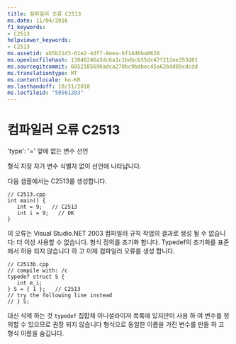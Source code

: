 ```yaml
---
title: 컴파일러 오류 C2513
ms.date: 11/04/2016
f1_keywords:
- C2513
helpviewer_keywords:
- C2513
ms.assetid: ab5b21d3-61e2-4df7-8eea-6f14d6ba8620
ms.openlocfilehash: 13840246a5dc6a1c1bdbcb55dc47f212ee353d81
ms.sourcegitcommit: 6052185696adca270bc9bdbec45a626dd89cdcdd
ms.translationtype: MT
ms.contentlocale: ko-KR
ms.lasthandoff: 10/31/2018
ms.locfileid: "50561203"
---
```

# <a name="compiler-error-c2513"></a>컴파일러 오류 C2513

'type': '=' 앞에 없는 변수 선언

형식 지정 자가 변수 식별자 없이 선언에 나타납니다.

다음 샘플에서는 C2513를 생성합니다.

```
// C2513.cpp
int main() {
   int = 9;   // C2513
   int i = 9;   // OK
}
```

이 오류는 Visual Studio.NET 2003 컴파일러 규칙 작업의 결과로 생성 될 수 없습니다: 더 이상 사용할 수 없습니다. 형식 정의를 초기화 합니다. Typedef의 초기화를 표준에서 허용 되지 않습니다 하 고 이제 컴파일러 오류를 생성 합니다.

```
// C2513b.cpp
// compile with: /c
typedef struct S {
   int m_i;
} S = { 1 };   // C2513
// try the following line instead
// } S;
```

대신 삭제 하는 것 `typedef` 집합체 이니셜라이저 목록에 있지만이 사용 하 여 변수를 정의할 수 있으므로 권장 되지 않습니다 형식으로 동일한 이름을 가진 변수를 만들 하 고 형식 이름을 숨깁니다.